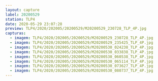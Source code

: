 ```yaml
---
layout: capture
label: 20200529
station: TLP4
date: 2020-05-29 23:07:28
preview: TLP4/2020/202005/20200529/M20200529_230728_TLP_4P.jpg
capturas:
  - imagem: TLP4/2020/202005/20200529/M20200529_230728_TLP_4P.jpg
  - imagem: TLP4/2020/202005/20200529/M20200529_235425_TLP_4P.jpg
  - imagem: TLP4/2020/202005/20200529/M20200530_024238_TLP_4P.jpg
  - imagem: TLP4/2020/202005/20200529/M20200530_033838_TLP_4P.jpg
  - imagem: TLP4/2020/202005/20200529/M20200530_060538_TLP_4P.jpg
  - imagem: TLP4/2020/202005/20200529/M20200530_065114_TLP_4P.jpg
  - imagem: TLP4/2020/202005/20200529/M20200530_073627_TLP_4P.jpg
  - imagem: TLP4/2020/202005/20200529/M20200530_080737_TLP_4P.jpg
---
```

